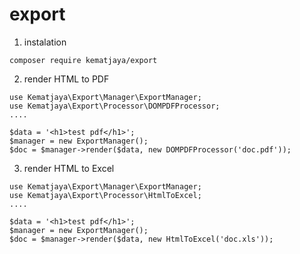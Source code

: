 # export
1. instalation
```
composer require kematjaya/export
```
2. render HTML to PDF
```
use Kematjaya\Export\Manager\ExportManager;
use Kematjaya\Export\Processor\DOMPDFProcessor;
....

$data = '<h1>test pdf</h1>';
$manager = new ExportManager();
$doc = $manager->render($data, new DOMPDFProcessor('doc.pdf'));
```

3. render HTML to Excel
```
use Kematjaya\Export\Manager\ExportManager;
use Kematjaya\Export\Processor\HtmlToExcel;
....

$data = '<h1>test pdf</h1>';
$manager = new ExportManager();
$doc = $manager->render($data, new HtmlToExcel('doc.xls'));
```
